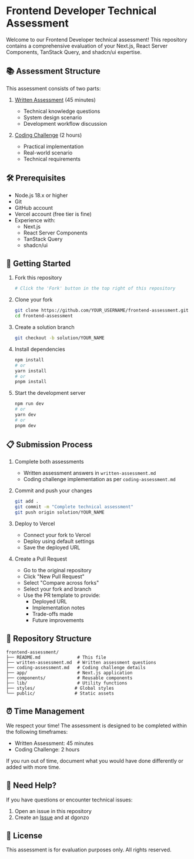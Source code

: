 # Frontend Developer Technical Assessment

Welcome to our Frontend Developer technical assessment! This repository contains a comprehensive evaluation of your
Next.js, React Server Components, TanStack Query, and shadcn/ui expertise.

## 📚 Assessment Structure

This assessment consists of two parts:

1. [Written Assessment](./written-assessment.md) (45 minutes)
    - Technical knowledge questions
    - System design scenario
    - Development workflow discussion

2. [Coding Challenge](./coding-assessment.md) (2 hours)
    - Practical implementation
    - Real-world scenario
    - Technical requirements

## 🛠 Prerequisites

- Node.js 18.x or higher
- Git
- GitHub account
- Vercel account (free tier is fine)
- Experience with:
    - Next.js
    - React Server Components
    - TanStack Query
    - shadcn/ui

## 🚀 Getting Started

1. Fork this repository
   ```bash
   # Click the 'Fork' button in the top right of this repository
   ```

2. Clone your fork
   ```bash
   git clone https://github.com/YOUR_USERNAME/frontend-assessment.git
   cd frontend-assessment
   ```

3. Create a solution branch
   ```bash
   git checkout -b solution/YOUR_NAME
   ```

4. Install dependencies
   ```bash
   npm install
   # or
   yarn install
   # or
   pnpm install
   ```

5. Start the development server
   ```bash
   npm run dev
   # or
   yarn dev
   # or
   pnpm dev
   ```

## 📋 Submission Process

1. Complete both assessments
    - Written assessment answers in `written-assessment.md`
    - Coding challenge implementation as per `coding-assessment.md`

2. Commit and push your changes
   ```bash
   git add .
   git commit -m "Complete technical assessment"
   git push origin solution/YOUR_NAME
   ```

3. Deploy to Vercel
    - Connect your fork to Vercel
    - Deploy using default settings
    - Save the deployed URL

4. Create a Pull Request
    - Go to the original repository
    - Click "New Pull Request"
    - Select "Compare across forks"
    - Select your fork and branch
    - Use the PR template to provide:
        - Deployed URL
        - Implementation notes
        - Trade-offs made
        - Future improvements

## 📁 Repository Structure

```
frontend-assessment/
├── README.md              # This file
├── written-assessment.md  # Written assessment questions
├── coding-assessment.md   # Coding challenge details
├── app/                   # Next.js application
├── components/            # Reusable components
├── lib/                   # Utility functions
├── styles/               # Global styles
└── public/               # Static assets
```

## ⏰ Time Management

We respect your time! The assessment is designed to be completed within the following timeframes:

- Written Assessment: 45 minutes
- Coding Challenge: 2 hours

If you run out of time, document what you would have done differently or added with more time.

## 🤝 Need Help?

If you have questions or encounter technical issues:

1. Open an issue in this repository
2. Create an [Issue](https://github.com/data-kinetic/front-end-dev/issues) and at dgonzo

## 📜 License

This assessment is for evaluation purposes only. All rights reserved.